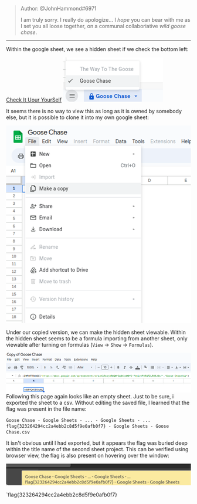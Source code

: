>Author: @JohnHammond#6971  
>  
>I am truly sorry. I really do apologize... I _hope_ you can bear with me as I set you all loose together, on a communal collaboriative _wild goose chase_.
-------------------------------------
Within the google sheet, we see a hidden sheet if we check the bottom left:

[Check It Uour YourSelf](https://docs.google.com/spreadsheets/d/17qy0Yw1_8rLOhrG5MWT8rWzpMi3_1vr3A_khcv3j6Cc/)
![Pasted image 20230615161723.png](https://github.com/spencerja/NahamConCTF_2023_Writeup/blob/main/Misc/Images/Pasted%20image%2020230615161723.png)

It seems there is no way to view this as long as it is owned by somebody else, but it is possible to clone it into my own google sheet:

![Pasted image 20230615161942.png](https://github.com/spencerja/NahamConCTF_2023_Writeup/blob/main/Misc/Images/Pasted%20image%2020230615161942.png)

Under our copied version, we can make the hidden sheet viewable. Within the hidden sheet seems to be a formula importing from another sheet, only viewable after turning on formulas (`View` -> `Show` -> `Formulas`).

![Pasted image 20230615162221.png](https://github.com/spencerja/NahamConCTF_2023_Writeup/blob/main/Misc/Images/Pasted%20image%2020230615162221.png)
Following this page again looks like an empty sheet. Just to be sure, i exported the sheet to a csv. Without editing the saved file, I learned that the flag was present in the file name:
```
Goose Chase - Google Sheets - ... - Google Sheets - ... flag{323264294cc2a4ebb2c8d5f9e0afb0f7} - Google Sheets - Goose Chase.csv
```
It isn't obvious until I had exported, but it appears the flag was buried deep within the title name of the second sheet project. This can be verified using browser view, the flag is also present on hovering over the window:

![Pasted image 20230615162731.png](https://github.com/spencerja/NahamConCTF_2023_Writeup/blob/main/Misc/Images/Pasted%20image%2020230615162731.png)

`flag{323264294cc2a4ebb2c8d5f9e0afb0f7}
